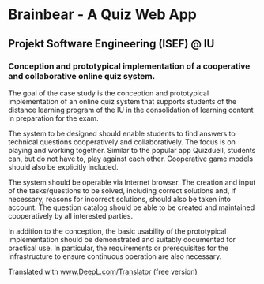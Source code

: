 # Brainbear - A Quiz Web App
## Projekt Software Engineering (ISEF) @ IU

### Conception and prototypical implementation of a cooperative and collaborative online quiz system.
The goal of the case study is the conception and prototypical implementation of an online quiz system that supports students of the distance learning program of the IU in the consolidation of learning content in preparation for the exam.

The system to be designed should enable students to find answers to technical questions cooperatively and collaboratively. The focus is on playing and working together. Similar to the popular app Quizduell, students can, but do not have to, play against each other. Cooperative game models should also be explicitly included.

The system should be operable via Internet browser. The creation and input of the tasks/questions to be solved, including correct solutions and, if necessary, reasons for incorrect solutions, should also be taken into account. The question catalog should be able to be created and maintained cooperatively by all interested parties.

In addition to the conception, the basic usability of the prototypical implementation should be demonstrated and suitably documented for practical use. In particular, the requirements or prerequisites for the infrastructure to ensure continuous operation are also necessary.

Translated with www.DeepL.com/Translator (free version)
